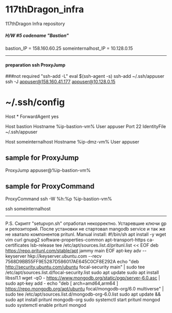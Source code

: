 # 117thDragon_infra
117thDragon Infra repository

##### H/W #5 codename "Bastion"
bastion_IP = 158.160.60.25
someinternalhost_IP = 10.128.0.15

********************************************
#### preparation ssh ProxyJump
###not required "ssh-add -L"
eval $(ssh-agent -s)
ssh-add ~/.ssh/appuser
ssh -J appuser@158.160.41.177 appuser@10.128.0.15

# ~/.ssh/config
Host *
  ForwardAgent yes

Host bastion
  Hostname %ip-bastion-vm%
  User appuser
  Port 22
  IdentityFile ~/.ssh/appuser

Host someinternalhost
  Hostname %ip-dmz-vm%
  User appuser

## sample for ProxyJump
ProxyJump appuser@%ip-bastion-vm%

## sample for ProxyCommand
ProxyCommand ssh -W %h:%p  %ip-bastion-vm%

ssh someinternalhost
********************************************

P.S. Скрипт "setupvpn.sh" отработал некорректно.
Устаревшие ключи gp и репозиторий. После установки не стартовал mangodb service и так же не хватало компонентов pritunl.
Manual install:
#!/bin/sh
apt install -y wget vim curl gnupg2 software-properties-common apt-transport-https ca-certificates lsb-release
tee /etc/apt/sources.list.d/pritunl.list << EOF
deb https://repo.pritunl.com/stable/apt jammy main
EOF
apt-key adv --keyserver hkp://keyserver.ubuntu.com --recv 7568D9BB55FF9E5287D586017AE645C0CF8E292A
echo "deb http://security.ubuntu.com/ubuntu focal-security main" | sudo tee /etc/apt/sources.list.d/focal-security.list
sudo apt update
sudo apt install libssl1.1
wget -qO - https://www.mongodb.org/static/pgp/server-6.0.asc | sudo apt-key add -
echo "deb [ arch=amd64,arm64 ] https://repo.mongodb.org/apt/ubuntu focal/mongodb-org/6.0 multiverse" | sudo tee /etc/apt/sources.list.d/mongodb-org-6.0.list
sudo apt update && sudo apt install pritunl mongodb-org
sudo systemctl start pritunl mongod
sudo systemctl enable pritunl mongod
